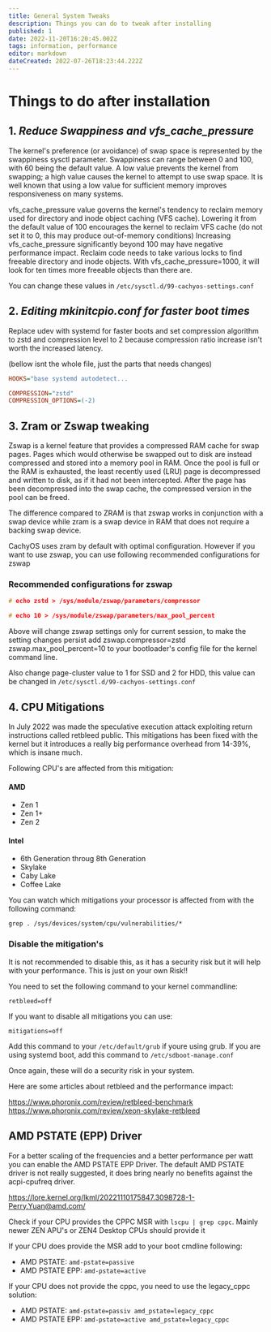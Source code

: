 ```yaml
---
title: General System Tweaks
description: Things you can do to tweak after installing
published: 1
date: 2022-11-20T16:20:45.002Z
tags: information, performance
editor: markdown
dateCreated: 2022-07-26T18:23:44.222Z
---
```


# Things to do after installation


## 1. ***Reduce Swappiness and vfs_cache_pressure***
The kernel's preference (or avoidance) of swap space is represented by the swappiness sysctl parameter. Swappiness can range between 0 and 100, with 60 being the default value.
A low value prevents the kernel from swapping; a high value causes the kernel to attempt to use swap space. It is well known that using a low value for sufficient memory improves responsiveness on many systems.

vfs_cache_pressure value governs the kernel's tendency to reclaim memory used for directory and inode object caching (VFS cache).
Lowering it from the default value of 100 encourages the kernel to reclaim VFS cache (do not set it to 0, this may produce out-of-memory conditions)
Increasing vfs_cache_pressure significantly beyond 100 may have negative performance impact. Reclaim code needs to take various locks to find freeable directory and inode objects. With vfs_cache_pressure=1000, it will look for ten times more freeable objects than there are.

You can change these values in `/etc/sysctl.d/99-cachyos-settings.conf`

## 2. ***Editing mkinitcpio.conf for faster boot times***

Replace udev with systemd for faster boots and set compression algorithm to zstd and compression level to 2 because compression ratio increase isn't worth the increased latency.

(bellow isnt the whole file, just the parts that needs changes)
```ini
HOOKS="base systemd autodetect...

COMPRESSION="zstd"
COMPRESSION_OPTIONS=(-2)
```

## 3. Zram or Zswap tweaking
Zswap is a kernel feature that provides a compressed RAM cache for swap pages. Pages which would otherwise be swapped out to disk are instead compressed and stored into a memory pool in RAM. Once the pool is full or the RAM is exhausted, the least recently used (LRU) page is decompressed and written to disk, as if it had not been intercepted. After the page has been decompressed into the swap cache, the compressed version in the pool can be freed.

The difference compared to ZRAM is that zswap works in conjunction with a swap device while zram is a swap device in RAM that does not require a backing swap device.

CachyOS uses zram by default with optimal configuration. However if you want to use zswap, you can use following recommended configurations for zswap
### Recommended configurations for zswap
```C
# echo zstd > /sys/module/zswap/parameters/compressor

# echo 10 > /sys/module/zswap/parameters/max_pool_percent
```
Above will change zswap settings only for current session, to make the setting changes persist add zswap.compressor=zstd zswap.max_pool_percent=10 to your bootloader's config file for the kernel command line.

Also change page-cluster value to 1 for SSD and 2 for HDD, this value can be changed in `/etc/sysctl.d/99-cachyos-settings.conf`

## 4. CPU Mitigations

In July 2022 was made the speculative execution attack exploiting return instructions called retbleed public.
This mitigations has been fixed with the kernel but it introduces a really big performance overhead from 14-39%, which is insane much.

Following CPU's are affected from this mitigation:
#### AMD
- Zen 1
- Zen 1+
- Zen 2
#### Intel
- 6th Generation throug 8th Generation
- Skylake
- Caby Lake
- Coffee Lake

You can watch which mitigations your processor is affected from with the following command:

`grep . /sys/devices/system/cpu/vulnerabilities/*`

### Disable the mitigation's
It is not recommended to disable this, as it has a security risk but it will help with your performance. This is just on your own Risk!!

You need to set the following command to your kernel commandline:

`retbleed=off`

If you want to disable all mitigations you can use:

`mitigations=off`

Add this command to your `/etc/default/grub` if youre using grub.
If you are using systemd boot, add this command to `/etc/sdboot-manage.conf`

Once again, these will do a security risk in your system.

Here are some articles about retbleed and the performance impact:

https://www.phoronix.com/review/retbleed-benchmark
https://www.phoronix.com/review/xeon-skylake-retbleed

## AMD PSTATE (EPP) Driver

For a better scaling of the frequencies and a better performance per watt you can enable the AMD PSTATE EPP Driver.
The default AMD PSTATE driver is not really suggested, it does bring nearly no benefits against the acpi-cpufreq driver.

https://lore.kernel.org/lkml/20221110175847.3098728-1-Perry.Yuan@amd.com/

Check if your CPU provides the CPPC MSR with `lscpu | grep cppc`. Mainly newer ZEN APU's or ZEN4 Desktop CPUs should provide it

If your CPU does provide the MSR add to your boot cmdline following:

- AMD PSTATE: `amd-pstate=passive`
- AMD PSTATE EPP: `amd-pstate=active`

If your CPU does not provide the cppc, you need to use the legacy_cppc solution:

- AMD PSTATE: `amd-pstate=passiv amd_pstate=legacy_cppc`
- AMD PSTATE EPP: `amd-pstate=active amd_pstate=legacy_cppc`
